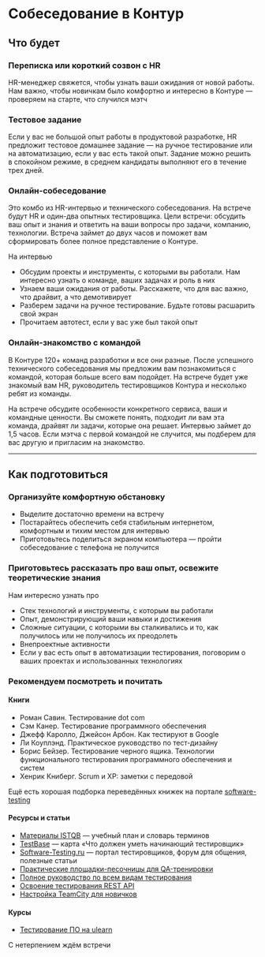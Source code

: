 # Собеседование в Контур

## Что будет

### Переписка или короткий созвон с HR

HR-менеджер свяжется, чтобы узнать ваши ожидания от новой работы. Нам важно, чтобы новичкам было комфортно и интересно в Контуре — проверяем на старте, что случился мэтч

### Тестовое задание

Если у вас не большой опыт работы в продуктовой разработке, HR предложит тестовое домашнее задание — на ручное тестирование или на автоматизацию, если у вас есть такой опыт. Задание можно решить в спокойном режиме, в среднем кандидаты выполняют его в течение трех дней.

### Онлайн-собеседование

Это комбо из HR-интервью и технического собеседования. На встрече будут HR и один-два опытных тестировщика. Цели встречи: обсудить ваш опыт и знания и ответить на ваши вопросы про задачи, компанию, технологии. Встреча займет до двух часов и поможет вам сформировать более полное представление о Контуре.

На интервью

- Обсудим проекты и инструменты, с которыми вы работали. Нам интересно узнать о команде, ваших задачах и роль в них
- Узнаем ваши ожидания от работы. Расскажете, что для вас важно, что драйвит, а что демотивирует
- Разберем задачи на ручное тестирование. Будьте готовы расшарить свой экран
- Прочитаем автотест, если у вас уже был такой опыт

### Онлайн-знакомство с командой

В Контуре 120+ команд разработки и все они разные. После успешного технического собеседования мы предложим вам познакомиться с командой, которая больше всего вам подойдет. На встрече будет уже знакомый вам HR, руководитель тестировщиков Контура и несколько ребят из команды. 

На встрече обсудите особенности конкретного сервиса, ваши и командные ценности. Вы сможете понять, подходит ли вам эта команда, драйвят ли задачи, которые она решает. Интервью займет до 1,5 часов.
Если мэтча с первой командой не случится, мы подберем для вас другую и пригласим на знакомство.

---

## Как подготовиться

### Организуйте комфортную обстановку

- Выделите достаточно времени на встречу
- Постарайтесь обеспечить себя стабильным интернетом, комфортным и тихим местом для интервью
- Приготовьтесь поделиться экраном компьютера — пройти собеседование с телефона не получится

### Приготовьтесь рассказать про ваш опыт, освежите теоретические знания

Нам интересно узнать про

- Стек технологий и инструменты, с которым вы работали
- Опыт, демонстрирующий ваши навыки и достижения
- Сложные ситуации, с которыми вы сталкивались и то, как получилось или не получилось их преодолеть
- Внепроектные активности
- Если у вас есть опыт в автоматизации тестирования, поговорим о ваших проектах и использованных технологиях

### Рекомендуем посмотреть и почитать

#### Книги

- Роман Савин. Тестирование dot com
- Сэм Канер. Тестирование программного обеспечения
- Джефф Каролло, Джейсон Арбон. Как тестируют в Google
- Ли Коуплэнд. Практическое руководство по тест-дизайну
- Борис Бейзер. Тестирование черного ящика. Технологии функционального тестирования программного обеспечения и систем
- Хенрик Книберг. Scrum и XP: заметки с передовой

Ещё есть хорошая подборка переведённых книжек на портале [software-testing](https://software-testing.ru/books/testing-books?layout=default)

#### Ресурсы и статьи

- [Материалы ISTQB](https://www.rstqb.org/ru/istqb-downloads.html) — учебный план и словарь терминов
- [TestBase](https://testbase.ru/) — карта «Что должен уметь начинающий тестировщик»
- [Software-Testing.ru](http://Software-Testing.ru) — портал тестировщиков, форум для общения, полезные статьи
- [Практические площадки-песочницы для QA-тренировки](https://habr.com/ru/articles/906152/)
- [Полное руководство по всем видам тестирования](https://habr.com/ru/companies/otus/articles/923480/) 
- [Освоение тестирования REST API](https://quality-lab.ru/blog/rest-api-testing/)
- [Настройка TeamCity для новичков](https://habr.com/ru/companies/skbkontur/articles/205402/)

#### Курсы

- [Тестирование ПО на ulearn](https://ulearn.me/Course/testing-2022/Znakomstvo_41b8e6be-7800-4c4a-9f5a-6f91dd8546cd)

С нетерпением ждём встречи
